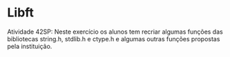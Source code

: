 # Libft
Atividade 42SP: Neste exercício os alunos tem recriar algumas funções das bibliotecas string.h, stdlib.h e ctype.h e algumas outras funções propostas pela instituição.
